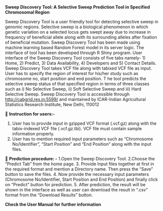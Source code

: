 **Sweep Discovery Tool: A Selective Sweep Prediction Tool in Specified Chromosomal Region**

Sweep Discovery Tool is a user friendly tool for detecting selective sweep in genomic regions. Selective sweep is a biological phenomenon in which genetic variation on a selected locus gets swept away due to increase in frequency of beneficial allele along with its surrounding alleles after fixation of beneficial mutation. 
Sweep Discovery Tool has been made using machine learning based Random Forest model in its server logic. The interface of tool has been developed through R Shiny program. 
User interface of the Sweep Discovery Tool consists of five tabs namely- 1) Home, 2) Predict, 3) Data Availability, 4) Developers and 5) Contact Details. 
Sweep Discovery Tool takes VCF file along with tabixed VCF file as input. User has to specify the region of interest for his/her study such as chromosome no, start position and end position. T
he tool predicts the selective sweep status of that specified region in terms of three classes such as i) No Selective Sweep, ii) Soft Selective Sweep and iii) Hard Selective Sweep. 
Sweep Discovery Tool is accessible through http://cabgrid.res.in:5599/ and maintained by ICAR-Indian Agricultural Statistics Research Institute, New Delhi, 110012

	**Instruction for users:-**
1. User has to provide input in gzipped VCF format (.vcf.gz) along with the tabix-indexed VCF file (.vcf.gz.tbi). VCF file must contain sample information properly.
2. User has to mention required input parameters such as “Chromosome No/Identifier”, “Start Position” and “End Position” along with the input files.

	**Prediction procedure: -**
1.Open the Sweep Discovery Tool.
2.Choose the “Predict Tab” from the home page.
3. Provide Input files together at first in the required format and mention a Directory name. Then press the “Save” button to save the files.
4. Now provide the necessary input parameters (Chromosome No/Identifier, Start Position and End Position) and finally click on “Predict” button for prediction.
5. After prediction, the result will be shown in the interface as well as user can download the result in “.csv” format from the “Download Results” button.

**Check the User Manual for further information**
